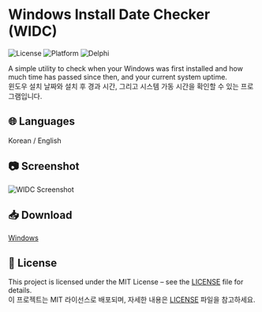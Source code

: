 # Windows Install Date Checker (WIDC)

![License](https://img.shields.io/badge/License-MIT-blue.svg)
![Platform](https://img.shields.io/badge/Windows-7%2B-green)
![Delphi](https://img.shields.io/badge/Made%20with-Delphi%2012.1-orange)

A simple utility to check when your Windows was first installed and how much time has passed since then, and your current system uptime.
<br>
윈도우 설치 날짜와 설치 후 경과 시간, 그리고 시스템 가동 시간을 확인할 수 있는 프로그램입니다.

## 🌐 Languages
Korean / English

## 📷 Screenshot
![WIDC Screenshot](https://i.imgur.com/bCTYSWc.png)

## 📥 Download
[Windows](https://github.com/0x2019/WIDC/releases)

## 📄 License
This project is licensed under the MIT License – see the [LICENSE](LICENSE) file for details.  
이 프로젝트는 MIT 라이선스로 배포되며, 자세한 내용은 [LICENSE](LICENSE) 파일을 참고하세요.
